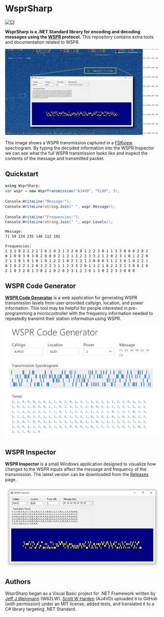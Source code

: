 # WsprSharp

[![CI](https://github.com/swharden/WsprSharp/actions/workflows/ci.yaml/badge.svg)](https://github.com/swharden/WsprSharp/actions/workflows/ci.yaml)

**WsprSharp is a .NET Standard library for encoding and decoding messages using the [WSPR](https://en.wikipedia.org/wiki/WSPR_(amateur_radio_software)) protocol.** This repository contains extra tools and documentation related to WSPR.

<div align="center">
<img src="dev/graphics/wspr-inspector-fskview.png">
</div>

This image shows a WSPR transmission captured in a [FSKview](https://swharden.com/software/FSKview) spectrogram. By typing the decoded information into the WSPR Inspector we can see what the full WSPR transmission looks like and inspect the contents of the message and transmitted packet.

## Quickstart

```cs
using WsprSharp;
var wspr = new WsprTransmission("AJ4VD", "EL89", 3);

Console.WriteLine("Message:");
Console.WriteLine(string.Join(" ", wspr.Message));

Console.WriteLine("Frequencies:");
Console.WriteLine(string.Join(" ", wspr.Levels));
```

```
Message:
71 59 134 235 146 112 192

Frequencies:
1 3 2 0 2 2 2 2 3 0 2 0 3 1 3 2 0 0 1 2 2 3 0 1 1 3 3 0 0 0 2 0 2
0 1 0 0 3 0 3 0 2 0 0 0 2 1 2 1 3 2 2 3 3 2 1 2 0 2 3 1 0 1 2 2 0
2 1 1 0 1 0 1 0 1 0 1 2 2 1 0 2 1 2 1 3 0 0 0 3 1 2 3 0 1 0 2 2 1
0 2 0 2 2 1 2 0 3 2 2 3 1 1 2 3 3 2 0 1 3 2 1 0 2 2 3 1 3 0 0 2 0
2 1 0 3 2 0 1 3 0 2 2 0 2 0 2 3 1 2 3 0 1 3 0 2 2 3 3 0 0 0
```

## WSPR Code Generator

[**WSPR Code Generator**](https://swharden.com/software/wspr-code-generator/) is a web application for generating WSPR transmission levels from user-provided callsign, location, and power information. This tool may be helpful for people interested in pre-programming a microcontroller with the frequency information needed to repeatedly transmit their station information using WSPR.

[![](dev/graphics/wspr-code-generator.jpg)](https://swharden.com/software/wspr-code-generator/)


## WSPR Inspector

**WSPR Inspector** is a small Windows application designed to visualize how changes to the WSPR inputs affect the message and frequency of the transmission. The latest version can be downloaded from the [Releases](https://github.com/swharden/WsprSharp/releases) page.

![](dev/graphics/wspr-inspector.png)


## Authors

WsprSharp began as a Visual Basic project for .NET Framework written by [Jeff J Weinmann](mailto:jwein.acs@gmail.com) (W8ZLW). [Scott W Harden](https://swharden.com/) (AJ4VD) uploaded it to GitHub (with permission) under an MIT license, added tests, and translated it to a C# library targeting .NET Standard.
